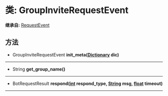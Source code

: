 # 类: GroupInviteRequestEvent  
  
**继承自:** [RequestEvent](RequestEvent.md)  
  
## 方法 
  
- GroupInviteRequestEvent **init_meta([Dictionary](https://docs.godotengine.org/en/latest/classes/class_dictionary.html) dic)**  
  
---  
  
- String **get_group_name()**  
  
---  
  
- BotRequestResult **respond([int](https://docs.godotengine.org/en/latest/classes/class_int.html) respond_type, [String](https://docs.godotengine.org/en/latest/classes/class_string.html) msg, [float](https://docs.godotengine.org/en/latest/classes/class_float.html) timeout)**  
  
---  
  

